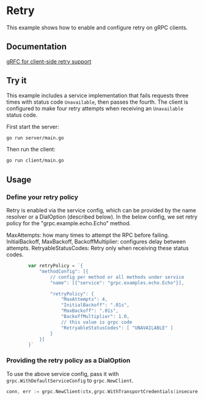 # Retry

This example shows how to enable and configure retry on gRPC clients.

## Documentation

[gRFC for client-side retry support](https://github.com/grpc/proposal/blob/master/A6-client-retries.md)

## Try it

This example includes a service implementation that fails requests three times with status
code `Unavailable`, then passes the fourth.  The client is configured to make four retry attempts
when receiving an `Unavailable` status code.

First start the server:

```bash
go run server/main.go
```

Then run the client:

```bash
go run client/main.go
```

## Usage

### Define your retry policy

Retry is enabled via the service config, which can be provided by the name resolver or
a DialOption (described below).  In the below config, we set retry policy for the
"grpc.example.echo.Echo" method.

MaxAttempts: how many times to attempt the RPC before failing.
InitialBackoff, MaxBackoff, BackoffMultiplier: configures delay between attempts.
RetryableStatusCodes: Retry only when receiving these status codes.

```go
        var retryPolicy = `{
            "methodConfig": [{
                // config per method or all methods under service
                "name": [{"service": "grpc.examples.echo.Echo"}],

                "retryPolicy": {
                    "MaxAttempts": 4,
                    "InitialBackoff": ".01s",
                    "MaxBackoff": ".01s",
                    "BackoffMultiplier": 1.0,
                    // this value is grpc code
                    "RetryableStatusCodes": [ "UNAVAILABLE" ]
                }
            }]
        }`
```

### Providing the retry policy as a DialOption

To use the above service config, pass it with `grpc.WithDefaultServiceConfig` to
`grpc.NewClient`.

```go
conn, err := grpc.NewClient(ctx,grpc.WithTransportCredentials(insecure.NewCredentials()), grpc.WithDefaultServiceConfig(retryPolicy))
```
